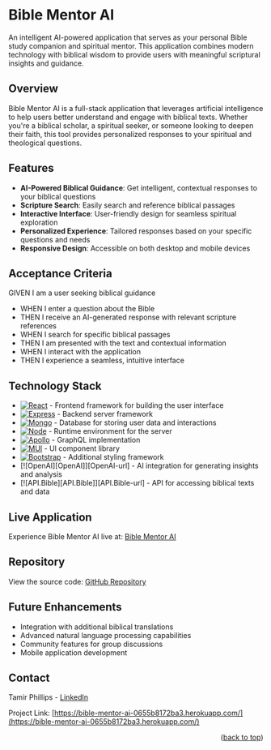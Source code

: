 # Bible Mentor AI

An intelligent AI-powered application that serves as your personal Bible study companion and spiritual mentor. This application combines modern technology with biblical wisdom to provide users with meaningful scriptural insights and guidance.

## Overview

Bible Mentor AI is a full-stack application that leverages artificial intelligence to help users better understand and engage with biblical texts. Whether you're a biblical scholar, a spiritual seeker, or someone looking to deepen their faith, this tool provides personalized responses to your spiritual and theological questions.

## Features

- **AI-Powered Biblical Guidance**: Get intelligent, contextual responses to your biblical questions
- **Scripture Search**: Easily search and reference biblical passages
- **Interactive Interface**: User-friendly design for seamless spiritual exploration
- **Personalized Experience**: Tailored responses based on your specific questions and needs
- **Responsive Design**: Accessible on both desktop and mobile devices

## Acceptance Criteria

GIVEN I am a user seeking biblical guidance
- WHEN I enter a question about the Bible
- THEN I receive an AI-generated response with relevant scripture references
- WHEN I search for specific biblical passages
- THEN I am presented with the text and contextual information
- WHEN I interact with the application
- THEN I experience a seamless, intuitive interface

## Technology Stack

* [![React][React.js]][React-url] - Frontend framework for building the user interface
* [![Express][Express.js]][Express-url] - Backend server framework
* [![Mongo][MongoDB]][Mongo-url] - Database for storing user data and interactions
* [![Node][Node.js]][Node-url] - Runtime environment for the server
* [![Apollo][ApolloGraphQL]][Apollo-url] - GraphQL implementation
* [![MUI][MUI.com]][Mui-url] - UI component library
* [![Bootstrap][Bootstrap.com]][Bootstrap-url] - Additional styling framework
* [![OpenAI][OpenAI]][OpenAI-url] - AI integration for generating insights and analysis
* [![API.Bible][API.Bible]][API.Bible-url] - API for accessing biblical texts and data

## Live Application

Experience Bible Mentor AI live at: [Bible Mentor AI](https://bible-mentor-ai-0655b8172ba3.herokuapp.com/)

## Repository

View the source code: [GitHub Repository](https://github.com/TamirP123/biblementor-react)

## Future Enhancements

- Integration with additional biblical translations
- Advanced natural language processing capabilities
- Community features for group discussions
- Mobile application development

## Contact

Tamir Phillips - [LinkedIn](https://www.linkedin.com/in/tamir-phillips-6096922ba)

Project Link: [https://bible-mentor-ai-0655b8172ba3.herokuapp.com/](https://bible-mentor-ai-0655b8172ba3.herokuapp.com/)

<p align="right">(<a href="#readme-top">back to top</a>)</p>

[React.js]: https://img.shields.io/badge/React-20232A?style=for-the-badge&logo=react&logoColor=61DAFB
[React-url]: https://reactjs.org/
[Bootstrap.com]: https://img.shields.io/badge/Bootstrap-563D7C?style=for-the-badge&logo=bootstrap&logoColor=white
[Bootstrap-url]: https://getbootstrap.com
[MUI.com]: https://img.shields.io/badge/Material%20UI-007FFF?style=for-the-badge&logo=mui&logoColor=white
[Mui-url]: https://mui.com
[Express.js]: https://img.shields.io/badge/express.js-%23404d59.svg?style=for-the-badge&logo=express&logoColor=%2361DAFB
[Express-url]: https://expressjs.com/
[MongoDB]: https://img.shields.io/badge/MongoDB-%234ea94b.svg?style=for-the-badge&logo=mongodb&logoColor=white
[Mongo-url]: https://www.mongodb.com/
[Node.js]: https://img.shields.io/badge/node.js-6DA55F?style=for-the-badge&logo=node.js&logoColor=white
[Node-url]: https://nodejs.org/en
[ApolloGraphQL]: https://img.shields.io/badge/-ApolloGraphQL-311C87?style=for-the-badge&logo=apollo-graphql
[Apollo-url]: https://www.apollographql.com/

